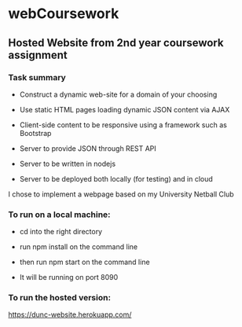 # webCoursework
## Hosted Website from 2nd year coursework assignment

### Task summary

 * Construct a dynamic web-site for a domain of your choosing

 * Use static HTML pages loading dynamic JSON content via AJAX

 * Client-side content to be responsive using a framework such as Bootstrap

 * Server to provide JSON through REST API

 * Server to be written in nodejs

 * Server to be deployed both locally (for testing) and in cloud
 
I chose to implement a webpage based on my University Netball Club

### To run on a local machine:

* cd into the right directory

* run npm install on the command line

* then run npm start on the command line

* It will be running on port 8090

### To run the hosted version:
https://dunc-website.herokuapp.com/
